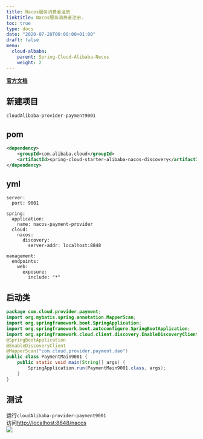 ```yaml
---
title: Nacos服务消费者注册
linktitle: Nacos服务消费者注册.
toc: true
type: docs
date: "2020-07-28T00:00:00+01:00"
draft: false
menu:
  cloud-albaba:
    parent: Spring-Cloud-Alibaba-Necos
    weight: 2
---
```


[**官方文档**](https://spring-cloud-alibaba-group.github.io/github-pages/hoxton/en-us/index.html#_spring_cloud_alibaba_nacos_discovery)

## 新建项目

`cloudAlibaba-provider-payment9001`


## pom

```xml
<dependency>
    <groupId>com.alibaba.cloud</groupId>
    <artifactId>spring-cloud-starter-alibaba-nacos-discovery</artifactId>
</dependency>
```

## yml
```
server:
  port: 9001

spring:
  application:
    name: nacos-payment-provider
  cloud:
    nacos:
      discovery:
        server-addr: localhost:8848

management:
  endpoints:
    web:
      exposure:
        include: "*"
```


## 启动类

```java
package com.cloud.provider.payment;
import org.mybatis.spring.annotation.MapperScan;
import org.springframework.boot.SpringApplication;
import org.springframework.boot.autoconfigure.SpringBootApplication;
import org.springframework.cloud.client.discovery.EnableDiscoveryClient;
@SpringBootApplication
@EnableDiscoveryClient
@MapperScan("com.cloud.provider.payment.dao")
public class PaymentMain9001 {
    public static void main(String[] args) {
        SpringApplication.run(PaymentMain9001.class, args);
    }
}
```
## 测试
运行`cloudAlibaba-provider-payment9001`  
访问[http://localhost:8848/nacos](http://localhost:8848/nacos)  
![](/img/cloudAlibaba/1.jpg)